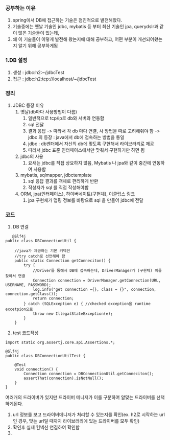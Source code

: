 ### 공부하는 이유
1. spring에서 DB에 접근하는 기술은 점진적으로 발전해왔다.
2. 기술중에는 옛날 기술인 jdbc, mybatis 등 부터 최신 기술인 jpa, querydslr과 같이 많은 기술들이 있는데,
3. 왜 이 기술들이 이렇게 발전해 왔는지에 대해 공부하고, 어떤 부분이 개선되어왔는지 알기 위해 공부하게됨


### 1.DB 설정 
1. 생성 : jdbc:h2:~/jdbcTest
2. 접근 : jdbc:h2:tcp://localhost/~/jdbcTest

### 정리
1. JDBC 등장 이유
   1. 옛날(db마다 사용방법이 다름)
      1. 일반적으로 tcp/ip로 db와 서버와 연동함
      2. sql 전달
      3. 결과 응답
   -> 따라서 각 db 마다 연결, 사 방법을 따로 고려해줘야 함
   -> jdbc 의 등장 : java에서 db에 접속하는 방법을 통일
      4. jdbc : db벤더에서 자신의 db에 맞도록 구현해서 라이브러리로 제공
      5. 따라서 jdbc 표준 인터페이스에서만 맞춰서 구현하기만 하면 됨
   2. jdbc의 사용
      1. 요새는 jdbc를 직접 상요하지 않음, Mybatis 나 jpa와 같이 중간에
         연동하여 사용함
   3. mybatis, sqlmapper, jdbctemplate
      1. sql 응답 결과를 객체로 편리하게 반환
      2. 작성자가 sql 를 직접 작성해야함
   4. ORM, jpa(인터페이스), 하이버네이트(구현체), 이클립스 링크
      1. jpa 구현체가 맵핑 정보를 바탕으로 sql 을 만들어 jdbc에 전달
   

### 코드
1. DB 연결
```
   @Slf4j
public class DBConnectionUtil {

	//java가 제공하는 기본 커넥션
	//try catch로 선언해야 함
	public static Connection getConneciton() {
		try {
			//Driver를 통해서 DB에 접속하는데, DriverManager가 (구현체) 이를 찾아서 연결
			Connection connection = DriverManager.getConnection(URL, USERNAME, PASSWORD);
			log.info("get connection ={}, class = {}", connection, connection.getClass());
			return connection;
		} catch (SQLException e) { //checked exception을 runtime excetpion으로
			throw new IllegalStateException(e);
		}
	}
```

2. test 코드작성
```
import static org.assertj.core.api.Assertions.*;

@Slf4j
public class DBConnectionUtilTest {

	@Test
	void connection() {
		Connection connection = DBConnectionUtil.getConneciton();
		assertThat(connection).isNotNull();
	}
}
```

여러개의 드라이버가 있지만 드라이버 메니저가 이를 구분하여 알맞는 드라이버를 선택하게된다.
1. url 정보를 보고 드라이버메니저가 처리할 수 있는지를 확인(ex. h2로 시작하는 url인 경우, 맞는 url일 때까지 라이브러리에 있는 드라이버를 모두 확인)
2. 확인후 실제 컨넥션 연결하여 확인함 
3. 